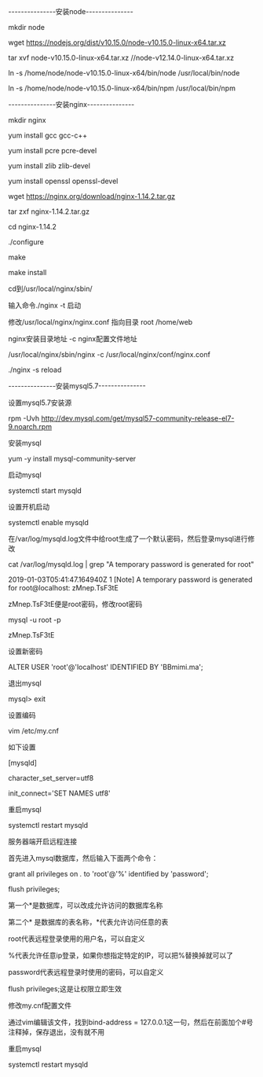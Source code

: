 ---------------安装node---------------

mkdir node

wget https://nodejs.org/dist/v10.15.0/node-v10.15.0-linux-x64.tar.xz

tar xvf node-v10.15.0-linux-x64.tar.xz
//node-v12.14.0-linux-x64.tar.xz

ln -s /home/node/node-v10.15.0-linux-x64/bin/node /usr/local/bin/node

ln -s /home/node/node-v10.15.0-linux-x64/bin/npm /usr/local/bin/npm



---------------安装nginx---------------

mkdir nginx

yum install gcc gcc-c++

yum install pcre pcre-devel

yum install zlib zlib-devel

yum install openssl openssl-devel

wget https://nginx.org/download/nginx-1.14.2.tar.gz

tar zxf nginx-1.14.2.tar.gz

cd nginx-1.14.2

./configure

make

make install

cd到/usr/local/nginx/sbin/

输入命令./nginx -t 启动

修改/usr/local/nginx/nginx.conf    指向目录 root  /home/web

nginx安装目录地址 -c nginx配置文件地址

/usr/local/nginx/sbin/nginx -c /usr/local/nginx/conf/nginx.conf

./nginx -s reload




---------------安装mysql5.7---------------

设置mysql5.7安装源

rpm -Uvh  http://dev.mysql.com/get/mysql57-community-release-el7-9.noarch.rpm

安装mysql

yum -y install mysql-community-server

启动mysql

systemctl start mysqld

设置开机启动

systemctl enable mysqld

在/var/log/mysqld.log文件中给root生成了一个默认密码，然后登录mysql进行修改

cat /var/log/mysqld.log | grep "A temporary password is generated for root"

2019-01-03T05:41:47.164940Z 1 [Note] A temporary password is generated for root@localhost: zMnep.TsF3tE

zMnep.TsF3tE便是root密码，修改root密码

mysql -u root -p

zMnep.TsF3tE

设置新密码

ALTER USER 'root'@'localhost' IDENTIFIED BY 'BBmimi.ma';

退出mysql

mysql> exit

设置编码

vim /etc/my.cnf

如下设置

[mysqld]

character_set_server=utf8

init_connect='SET NAMES utf8'

重启mysql

systemctl restart mysqld

服务器端开启远程连接

首先进入mysql数据库，然后输入下面两个命令：

grant all privileges on *.* to 'root'@'%' identified by 'password';

flush privileges;

第一个*是数据库，可以改成允许访问的数据库名称

第二个* 是数据库的表名称，*代表允许访问任意的表

root代表远程登录使用的用户名，可以自定义

%代表允许任意ip登录，如果你想指定特定的IP，可以把%替换掉就可以了

password代表远程登录时使用的密码，可以自定义

flush privileges;这是让权限立即生效

修改my.cnf配置文件

通过vim编辑该文件，找到bind-address = 127.0.0.1这一句，然后在前面加个#号注释掉，保存退出，没有就不用

重启mysql

systemctl restart mysqld

